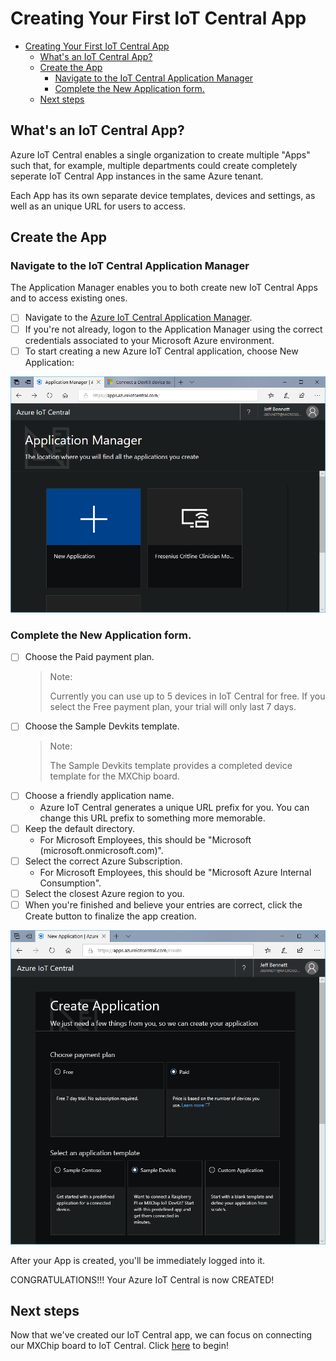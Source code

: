 # Creating Your First IoT Central App

- [Creating Your First IoT Central App](#creating-your-first-iot-central-app)
    - [What's an IoT Central App?](#whats-an-iot-central-app)
    - [Create the App](#create-the-app)
        - [Navigate to the IoT Central Application Manager](#navigate-to-the-iot-central-application-manager)
        - [Complete the New Application form.](#complete-the-new-application-form)
    - [Next steps](#next-steps)

## What's an IoT Central App?

Azure IoT Central enables a single organization to create multiple "Apps" such that, for example, multiple departments could create completely seperate IoT Central App instances in the same Azure tenant.

Each App has its own separate device templates, devices and settings, as well as an unique URL for users to access.

## Create the App

### Navigate to the IoT Central Application Manager

The Application Manager enables you to both create new IoT Central Apps and to access existing ones.

- [ ] Navigate to the [Azure IoT Central Application Manager](https://apps.azureiotcentral.com/).
- [ ] If you're not already, logon to the Application Manager using the correct credentials associated to your Microsoft Azure environment.
- [ ] To start creating a new Azure IoT Central application, choose New Application:

![alt-text](src/images/IC-ApplicationManager.png)

### Complete the New Application form.

- [ ] Choose the Paid payment plan.
    > Note:
    >
    > Currently you can use up to 5 devices in IoT Central for free.  If you select the Free payment plan, your trial will only last 7 days.
- [ ] Choose the Sample Devkits template.
    > Note:
    >
    > The Sample Devkits template provides a completed device template for the MXChip board.
- [ ] Choose a friendly application name.
    -  Azure IoT Central generates a unique URL prefix for you. You can change this URL prefix to something more memorable.
- [ ] Keep the default directory.
    -   For Microsoft Employees, this should be "Microsoft (microsoft.onmicrosoft.com)".
- [ ] Select the correct Azure Subscription.
    -   For Microsoft Employees, this should be "Microsoft Azure Internal Consumption".
- [ ] Select the closest Azure region to you.
- [ ] When you're finished and believe your entries are correct, click the Create button to finalize the app creation.

![alt-text](src/images/IC-NewApplication.png)

After your App is created, you'll be immediately logged into it.

CONGRATULATIONS!!!  Your Azure IoT Central is now CREATED!

## Next steps

Now that we've created our IoT Central app, we can focus on connecting our MXChip board to IoT Central.  Click [here](ConnectingTheMXChip.MD) to begin!